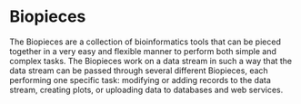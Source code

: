 # Biopieces

The Biopieces are a collection of bioinformatics tools that can be pieced together in a very easy and flexible manner to perform both simple and complex tasks. The Biopieces work on a data stream in such a way that the data stream can be passed through several different Biopieces, each performing one specific task: modifying or adding records to the data stream, creating plots, or uploading data to databases and web services.
